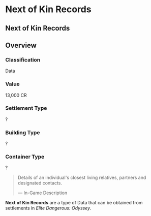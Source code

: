 # Next of Kin Records
## Next of Kin Records

## Overview

### Classification

Data

### Value

13,000 CR

### Settlement Type

?

### Building Type

?

### Container Type

?

> 
> 
> Details of an individual's closest living relatives, partners and designated contacts.
> 
> 
> — In-Game Description
> 

**Next of Kin Records** are a type of Data that can be obtained from settlements in *Elite Dangerous: Odyssey*.